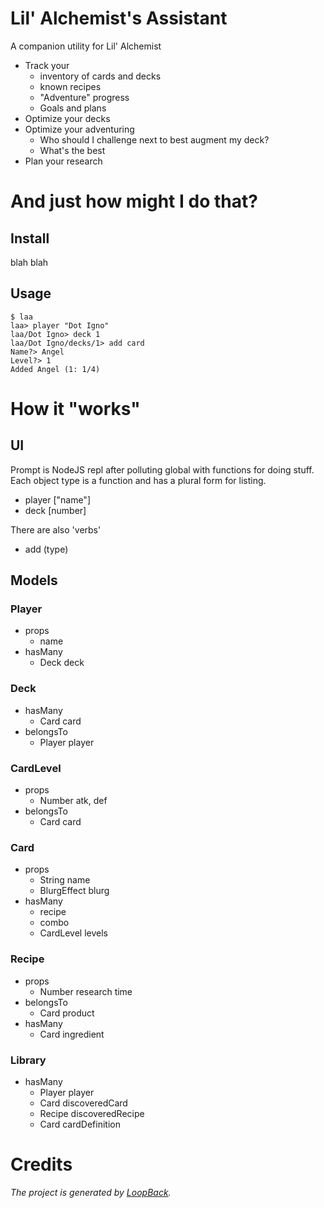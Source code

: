 # Lil' Alchemist's Assistant

A companion utility for Lil' Alchemist

 - Track your
   - inventory of cards and decks
   - known recipes 
   - "Adventure" progress
   - Goals and plans
 - Optimize your decks
 - Optimize your adventuring
   - Who should I challenge next to best augment my deck?
   - What's the best
 - Plan your research

# And just how might I do that?

## Install

blah blah

## Usage

    $ laa
    laa> player "Dot Igno"
    laa/Dot Igno> deck 1
    laa/Dot Igno/decks/1> add card
    Name?> Angel
    Level?> 1
    Added Angel (1: 1/4)

# How it "works"

## UI

Prompt is NodeJS repl after polluting global with functions for doing stuff.
Each object type is a function and has a plural form for listing. 

  - player ["name"]
  - deck [number]

There are also 'verbs'

  - add (type)

## Models

### Player

  - props
    - name
  - hasMany
    - Deck deck

### Deck

  - hasMany
    - Card card
  - belongsTo
    - Player player

### CardLevel

  - props
    - Number atk, def
  - belongsTo
    - Card card

### Card

  - props
    - String name
    - BlurgEffect blurg
  - hasMany
    - recipe
    - combo
    - CardLevel levels

### Recipe

  - props
    - Number research time
  - belongsTo
    - Card product
  - hasMany
    - Card ingredient

### Library

  - hasMany
    - Player player
    - Card discoveredCard
    - Recipe discoveredRecipe
    - Card cardDefinition

# Credits

_The project is generated by [LoopBack](http://loopback.io)._
